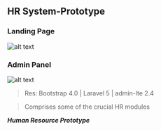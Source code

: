 ## HR System-Prototype

### Landing Page
![alt text](https://user-images.githubusercontent.com/60017194/82736953-0a033a80-9d36-11ea-9f5d-a4ad99587f7b.png "app dashboard")


### Admin Panel
![alt text](https://user-images.githubusercontent.com/60017194/82737056-b9d8a800-9d36-11ea-915e-201904bdeef3.png "app dashboard")


> Res: Bootstrap 4.0 | Laravel 5 | admin-lte 2.4

> Comprises some of the crucial HR modules

***Human Resource Prototype***

